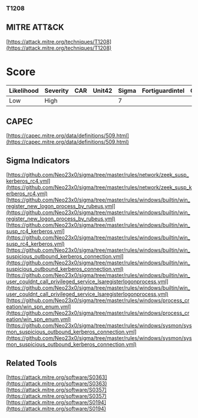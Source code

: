 
### T1208
## MITRE ATT&CK
[https://attack.mitre.org/techniques/T1208](https://attack.mitre.org/techniques/T1208)

# Score

| Likelihood | Severity | CAR | Unit42 | Sigma | Fortiguardintel | Groups | Malwares | Tools |
| ---------- | -------- | --- | ------ | ----- | --------------- | ---  | --- | --- |
| Low | High |   |   | 7 |   |   |   | 3 |



## CAPEC

[https://capec.mitre.org/data/definitions/509.html](https://capec.mitre.org/data/definitions/509.html)
[]()


## Sigma Indicators

[https://github.com/Neo23x0/sigma/tree/master/rules/network/zeek_susp_kerberos_rc4.yml](https://github.com/Neo23x0/sigma/tree/master/rules/network/zeek_susp_kerberos_rc4.yml)
[https://github.com/Neo23x0/sigma/tree/master/rules/windows/builtin/win_register_new_logon_process_by_rubeus.yml](https://github.com/Neo23x0/sigma/tree/master/rules/windows/builtin/win_register_new_logon_process_by_rubeus.yml)
[https://github.com/Neo23x0/sigma/tree/master/rules/windows/builtin/win_susp_rc4_kerberos.yml](https://github.com/Neo23x0/sigma/tree/master/rules/windows/builtin/win_susp_rc4_kerberos.yml)
[https://github.com/Neo23x0/sigma/tree/master/rules/windows/builtin/win_suspicious_outbound_kerberos_connection.yml](https://github.com/Neo23x0/sigma/tree/master/rules/windows/builtin/win_suspicious_outbound_kerberos_connection.yml)
[https://github.com/Neo23x0/sigma/tree/master/rules/windows/builtin/win_user_couldnt_call_privileged_service_lsaregisterlogonprocess.yml](https://github.com/Neo23x0/sigma/tree/master/rules/windows/builtin/win_user_couldnt_call_privileged_service_lsaregisterlogonprocess.yml)
[https://github.com/Neo23x0/sigma/tree/master/rules/windows/process_creation/win_spn_enum.yml](https://github.com/Neo23x0/sigma/tree/master/rules/windows/process_creation/win_spn_enum.yml)
[https://github.com/Neo23x0/sigma/tree/master/rules/windows/sysmon/sysmon_suspicious_outbound_kerberos_connection.yml](https://github.com/Neo23x0/sigma/tree/master/rules/windows/sysmon/sysmon_suspicious_outbound_kerberos_connection.yml)
[]()


## Related Tools

[https://attack.mitre.org/software/S0363](https://attack.mitre.org/software/S0363)
[https://attack.mitre.org/software/S0357](https://attack.mitre.org/software/S0357)
[https://attack.mitre.org/software/S0194](https://attack.mitre.org/software/S0194)
[]()
